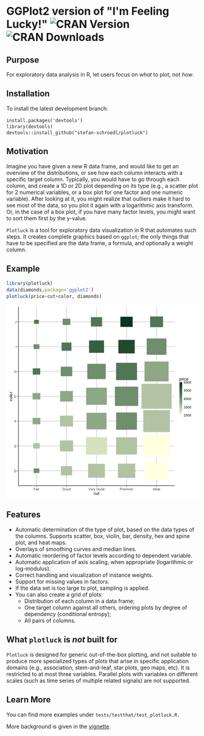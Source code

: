 
<!-- README.md is generated from README.Rmd. Please edit that file -->



# GGPlot2 version of "I'm Feeling Lucky!" ![CRAN Version](http://www.r-pkg.org/badges/version/plotluck) ![CRAN Downloads](http://cranlogs.r-pkg.org/badges/plotluck)

## Purpose

For exploratory data analysis in R, let users focus on *what* to plot, not *how*.

## Installation

To install the latest development branch:

```
install.packages('devtools')
library(devtools)
devtools::install_github("stefan-schroedl/plotluck")
```

## Motivation

Imagine you have given a new R data frame, and would like to get an overview of the distributions, or see how each column interacts with a specific target column. Typically, you would have to go through each column, and create a 1D or 2D plot depending on its type (e.g., a scatter plot for 2 numerical variables, or a box plot for one factor and one numeric variable). After looking at it, you might realize that outliers make it hard to see most of the data, so you plot it again with a logarithmic axis transform. Or, in the case of a box plot, if you have many factor levels, you might want to sort them first by the y-value.

`Plotluck` is a tool for exploratory data visualization in R that automates such steps. It creates complete graphics based on `ggplot`; the only things that have to be specified are the data frame, a formula, and optionally a weight column.

## Example


```r
library(plotluck)
data(diamonds,package='ggplot2')
plotluck(price~cut+color, diamonds)
```

![plot of chunk unnamed-chunk-2](README-unnamed-chunk-2-1.png)

## Features

* Automatic determination of the type of plot, based on the data types of the columns. Supports scatter, box, violin, bar, density, hex and spine plot, and heat maps.
* Overlays of smoothing curves and median lines.
* Automatic reordering of factor levels according to dependent variable.
* Automatic application of axis scaling, when appropriate (logarithmic or log-modulus).
* Correct handling and visualization of instance weights.
* Support for missing values in factors. 
* If the data set is too large to plot, sampling is applied.
* You can also create a grid of plots:
  * Distribution of each column in a data frame;
  * One target column against all others, ordering plots by degree of dependency (conditional entropy);
  * All pairs of columns. 

## What `plotluck` is _not_ built for

`Plotluck` is designed for generic out-of-the-box plotting, and not suitable to produce more specialized types of plots that arise in specific application domains (e.g., association, stem-and-leaf, star plots, geo maps, etc). It is restricted to at most three variables. Parallel plots with variables on different scales (such as time series of multiple related signals) are not supported.

## Learn More 

You can find more examples under `tests/testthat/test_plotluck.R.`

More background is given in the [vignette](http://htmlpreview.github.io/?https://github.com/stefan-schroedl/plotluck/blob/master/inst/doc/plotluck.html).
